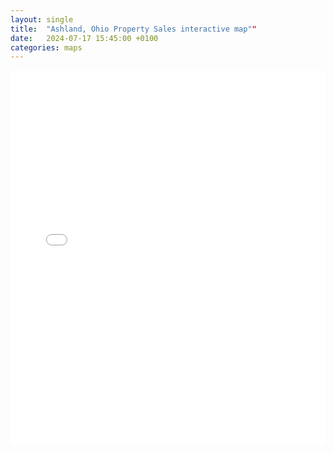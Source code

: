 ```yaml
---
layout: single
title:  "Ashland, Ohio Property Sales interactive map""
date:   2024-07-17 15:45:00 +0100
categories: maps
---
```

<iframe src="assets/Ashland_web_map_2024_07_16/ashland_map_index.html" height="600px" width="100%" style="border:none;"></iframe>